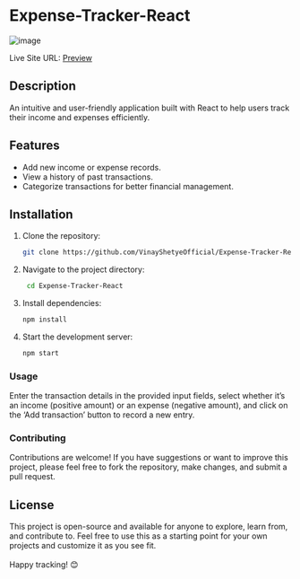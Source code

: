 # Expense-Tracker-React
![image](https://github.com/VinayShetyeOfficial/Expense-Tracker-React/assets/100470361/1944607d-6cc3-4787-91d8-e66aa1870737)
   
Live Site URL: [Preview](https://66736eaedd68c8b7f2fc2452--frabjous-gelato-dc0ae9.netlify.app/)
 
## Description  
An intuitive and user-friendly application built with React to help users track their income and expenses efficiently.
   
## Features 
- Add new income or expense records.
- View a history of past transactions.
- Categorize transactions for better financial management.

## Installation  
1. Clone the repository:  
   ```bash
   git clone https://github.com/VinayShetyeOfficial/Expense-Tracker-React.git
   ```
 
2. Navigate to the project directory:
   ```bash
    cd Expense-Tracker-React
   ```
   
3. Install dependencies:
   ```bash
   npm install 
   ```

4. Start the development server:
   ```bash
   npm start
   ```

### Usage
Enter the transaction details in the provided input fields, select whether it’s an income (positive amount) or an expense (negative amount), and click on the ‘Add transaction’ button to record a new entry.

### Contributing
Contributions are welcome! If you have suggestions or want to improve this project, please feel free to fork the repository, make changes, and submit a pull request.

## License
This project is open-source and available for anyone to explore, learn from, and contribute to.
Feel free to use this as a starting point for your own projects and customize it as you see fit. <br><br> Happy tracking! 😊
